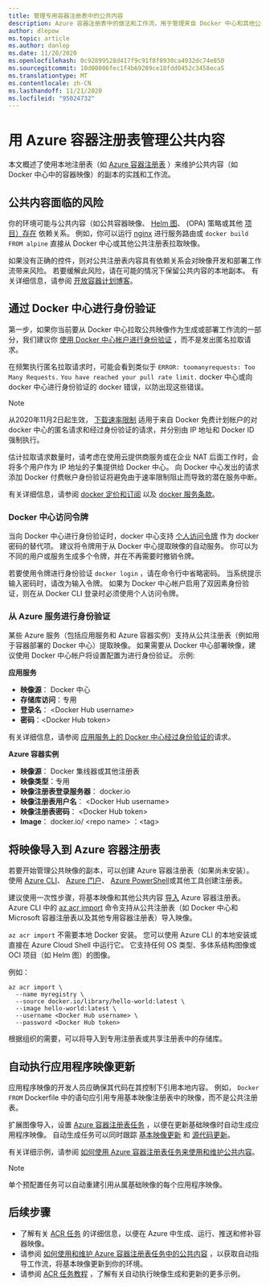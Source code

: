 ```yaml
---
title: 管理专用容器注册表中的公共内容
description: Azure 容器注册表中的做法和工作流，用于管理来自 Docker 中心和其他公共内容的公共映像的依赖项
author: dlepow
ms.topic: article
ms.author: danlep
ms.date: 11/20/2020
ms.openlocfilehash: 0c92899528d417f9c91f8f8930ca4932dc74e850
ms.sourcegitcommit: 10d00006fec1f4b69289ce18fdd0452c3458eca5
ms.translationtype: MT
ms.contentlocale: zh-CN
ms.lasthandoff: 11/21/2020
ms.locfileid: "95024732"
---
```

# <a name="manage-public-content-with-azure-container-registry"></a>用 Azure 容器注册表管理公共内容

本文概述了使用本地注册表（如 [Azure 容器注册表](container-registry-intro.md) ）来维护公共内容（如 Docker 中心中的容器映像）的副本的实践和工作流。 


## <a name="risks-with-public-content"></a>公共内容面临的风险

你的环境可能与公共内容（如公共容器映像、 [Helm 图](https://helm.sh/)、 (OPA) 策略或其他 [项目）存在](https://www.openpolicyagent.org/) 依赖关系。 例如，你可以运行 [nginx](https://hub.docker.com/_/nginx) 进行服务路由或 `docker build FROM alpine` 直接从 Docker 中心或其他公共注册表拉取映像。 

如果没有正确的控件，则对公共注册表内容具有依赖关系会对映像开发和部署工作流带来风险。 若要缓解此风险，请在可能的情况下保留公共内容的本地副本。 有关详细信息，请参阅 [开放容器计划博客](https://opencontainers.org/posts/blog/2020-10-30-consuming-public-content/)。 

## <a name="authenticate-with-docker-hub"></a>通过 Docker 中心进行身份验证

第一步，如果你当前要从 Docker 中心拉取公共映像作为生成或部署工作流的一部分，我们建议你 [使用 Docker 中心帐户进行身份验证](https://docs.docker.com/docker-hub/download-rate-limit/#how-do-i-authenticate-pull-requests) ，而不是发出匿名拉取请求。

在频繁执行匿名拉取请求时，可能会看到类似于 `ERROR: toomanyrequests: Too Many Requests.` `You have reached your pull rate limit.` docker 中心或向 docker 中心进行身份验证的 docker 错误，以防出现这些错误。

> [!NOTE]
> 从2020年11月2日起生效， [下载速率限制](https://docs.docker.com/docker-hub/download-rate-limit) 适用于来自 Docker 免费计划帐户的对 docker 中心的匿名请求和经过身份验证的请求，并分别由 IP 地址和 Docker ID 强制执行。 
>
> 估计拉取请求数量时，请考虑在使用云提供商服务或在企业 NAT 后面工作时，会将多个用户作为 IP 地址的子集提供给 Docker 中心。 向 Docker 中心发出的请求添加 Docker 付费帐户身份验证将避免由于速率限制阻止而导致的潜在服务中断。
>
> 有关详细信息，请参阅 [docker 定价和订阅](https://www.docker.com/pricing) 以及 [docker 服务条款](https://www.docker.com/legal/docker-terms-service)。

### <a name="docker-hub-access-token"></a>Docker 中心访问令牌

当向 Docker 中心进行身份验证时，docker 中心支持 [个人访问令牌](https://docs.docker.com/docker-hub/access-tokens/) 作为 docker 密码的替代项。 建议将令牌用于从 Docker 中心提取映像的自动服务。 你可以为不同的用户或服务生成多个令牌，并在不再需要时撤销令牌。

若要使用令牌进行身份验证 `docker login` ，请在命令行中省略密码。 当系统提示输入密码时，请改为输入令牌。 如果为 Docker 中心帐户启用了双因素身份验证，则在从 Docker CLI 登录时必须使用个人访问令牌。

### <a name="authenticate-from-azure-services"></a>从 Azure 服务进行身份验证

某些 Azure 服务（包括应用服务和 Azure 容器实例）支持从公共注册表（例如用于容器部署的 Docker 中心）提取映像。 如果需要从 Docker 中心部署映像，建议使用 Docker 中心帐户将设置配置为进行身份验证。 示例:

**应用服务**

* **映像源**： Docker 中心
* **存储库访问**：专用
* **登录名**： \<Docker Hub username>
* **密码**：\<Docker Hub token>

有关详细信息，请参阅 [应用服务上的 Docker 中心经过身份验证的](https://azure.github.io/AppService/2020/10/15/Docker-Hub-authenticated-pulls-on-App-Service.html)请求。

**Azure 容器实例**

* **映像源**： Docker 集线器或其他注册表
* **映像类型**：专用
* **映像注册表登录服务器**： docker.io
* **映像注册表用户名**： \<Docker Hub username>
* **映像注册表密码**： \<Docker Hub token>
* **Image**： docker.io/ \<repo name\> ：\<tag>

## <a name="import-images-to-an-azure-container-registry"></a>将映像导入到 Azure 容器注册表
 
若要开始管理公共映像的副本，可以创建 Azure 容器注册表（如果尚未安装）。 使用 [Azure CLI](container-registry-get-started-azure-cli.md)、 [Azure 门户](container-registry-get-started-portal.md)、 [Azure PowerShell](container-registry-get-started-powershell.md)或其他工具创建注册表。 

建议使用一次性步骤，将基本映像和其他公共内容 [导入](container-registry-import-images.md) Azure 容器注册表。 Azure CLI 中的 [az acr import](/cli/azure/acr#az_acr_import) 命令支持从公共注册表（如 Docker 中心和 Microsoft 容器注册表以及其他专用容器注册表）导入映像。 

`az acr import` 不需要本地 Docker 安装。 您可以使用 Azure CLI 的本地安装或直接在 Azure Cloud Shell 中运行它。 它支持任何 OS 类型、多体系结构图像或 OCI 项目（如 Helm 图）的图像。

例如：

```azurecli-interactive
az acr import \
  --name myregistry \
  --source docker.io/library/hello-world:latest \
  --image hello-world:latest \
  --username <Docker Hub username> \
  --password <Docker Hub token>
```

根据组织的需要，可以将导入到专用注册表或共享注册表中的存储库。

## <a name="automate-application-image-updates"></a>自动执行应用程序映像更新

应用程序映像的开发人员应确保其代码在其控制下引用本地内容。 例如， `Docker FROM` Dockerfile 中的语句应引用专用基本映像注册表中的映像，而不是公共注册表。 

扩展图像导入，设置 [Azure 容器注册表任务](container-registry-tasks-overview.md) ，以便在更新基础映像时自动生成应用程序映像。 自动生成任务可以同时跟踪 [基本映像更新](container-registry-tasks-base-images.md) 和 [源代码更新](container-registry-tasks-overview.md#trigger-task-on-source-code-update)。

有关详细示例，请参阅 [如何使用 Azure 容器注册表任务来使用和维护公共内容](tasks-consume-public-content.md)。 

> [!NOTE]
> 单个预配置任务可以自动重建引用从属基础映像的每个应用程序映像。 
 
## <a name="next-steps"></a>后续步骤
 
* 了解有关 [ACR 任务](container-registry-tasks-overview.md) 的详细信息，以便在 Azure 中生成、运行、推送和修补容器映像。
* 请参阅 [如何使用和维护 Azure 容器注册表任务中的公共内容](tasks-consume-public-content.md) ，以获取自动指导工作流，将基本映像更新到你的环境。 
* 请参阅 [ACR 任务教程](container-registry-tutorial-quick-task.md) ，了解有关自动执行映像生成和更新的更多示例。
